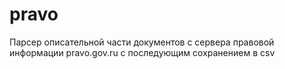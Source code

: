 # pravo
Парсер описательной части документов с сервера правовой информации pravo.gov.ru с последующим сохранением в csv
